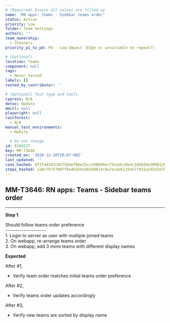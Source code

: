 ```yaml
---
# (Required) Ensure all values are filled up
name: 'RN apps: Teams - Sidebar teams order'
status: Active
priority: Low
folder: Team Settings
authors: ''
team_ownership:
  - Channels
priority_p1_to_p4: P4 - Low-Impact (Edge or unsuitable to repeat?)

# (Optional)
location: Teams
component: null
tags:
  - Never tested
labels: []
tested_by_contributor: ''

# (Optional) Test type and tools
cypress: N/A
detox: Update
mmctl: null
playwright: null
rainforest:
  - N/A
manual_test_environments:
  - Mobile

  # Do not change
id: 8169127
key: MM-T3646
created_on: '2020-12-10T20:07:00Z'
last_updated: ''
case_hashed: 8f2fd4343c057584ef0be33cc3d8699ecf4cedcc0e4c1bbb50ed008136fb44455eef5bbaa3884b34596f821adf4299e3
steps_hashed: 1a8c7b757007f6e46354cb03d9814c8a7ec6e61254277431a2d2d167b8c2d297f71e2013e1faf0a17bf07756ecc64407
---
```


<!-- (Auto-generated) Based on frontmatter's "key" and "name" -->

## MM-T3646: RN apps: Teams - Sidebar teams order

---

**Step 1**

Should follow teams order preference\
\--------------------\
1\. Login to server as user with multiple joined teams\
2\. On webapp, re-arrange teams order\
3\. On webapp, add 3 more teams with different display names

**Expected**

After #1,

- Verify team order matches initial teams order preference

After #2,

- Verify teams order updates accordingly

After #3,

- Verify new teams are sorted by display name
